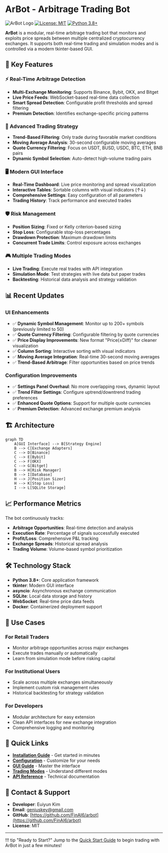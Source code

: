 # ArBot - Arbitrage Trading Bot

![ArBot Logo](https://img.shields.io/badge/ArBot-Arbitrage%20Trading%20Bot-blue?style=for-the-badge)
[![License: MIT](https://img.shields.io/badge/License-MIT-yellow.svg)](https://opensource.org/licenses/MIT)
[![Python 3.8+](https://img.shields.io/badge/python-3.8+-blue.svg)](https://www.python.org/downloads/)

**ArBot** is a modular, real-time arbitrage trading bot that monitors and exploits price spreads between multiple centralized cryptocurrency exchanges. It supports both real-time trading and simulation modes and is controlled via a modern tkinter-based GUI.

## 🚀 Key Features

### ⚡ Real-Time Arbitrage Detection
- **Multi-Exchange Monitoring**: Supports Binance, Bybit, OKX, and Bitget
- **Live Price Feeds**: WebSocket-based real-time data collection
- **Smart Spread Detection**: Configurable profit thresholds and spread filtering
- **Premium Detection**: Identifies exchange-specific pricing patterns

### 🎯 Advanced Trading Strategy
- **Trend-Based Filtering**: Only trade during favorable market conditions
- **Moving Average Analysis**: 30-second configurable moving averages
- **Quote Currency Filtering**: Focus on USDT, BUSD, USDC, BTC, ETH, BNB pairs
- **Dynamic Symbol Selection**: Auto-detect high-volume trading pairs

### 🖥️ Modern GUI Interface
- **Real-Time Dashboard**: Live price monitoring and spread visualization
- **Interactive Tables**: Sortable columns with visual indicators (↑↓)
- **Comprehensive Settings**: Easy configuration of all parameters
- **Trading History**: Track performance and executed trades

### 🛡️ Risk Management
- **Position Sizing**: Fixed or Kelly criterion-based sizing
- **Stop Loss**: Configurable stop-loss percentages
- **Drawdown Protection**: Maximum drawdown limits
- **Concurrent Trade Limits**: Control exposure across exchanges

### 🎮 Multiple Trading Modes
- **Live Trading**: Execute real trades with API integration
- **Simulation Mode**: Test strategies with live data but paper trades
- **Backtesting**: Historical data analysis and strategy validation

## 📊 Recent Updates

### UI Enhancements
- ✅ **Dynamic Symbol Management**: Monitor up to 200+ symbols (previously limited to 50)
- ✅ **Quote Currency Filtering**: Configurable filtering by quote currencies
- ✅ **Price Display Improvements**: New format "Price(±Diff)" for cleaner visualization
- ✅ **Column Sorting**: Interactive sorting with visual indicators
- ✅ **Moving Average Integration**: Real-time 30-second moving averages
- ✅ **Trend-Based Arbitrage**: Filter opportunities based on price trends

### Configuration Improvements
- ✅ **Settings Panel Overhaul**: No more overlapping rows, dynamic layout
- ✅ **Trend Filter Settings**: Configure uptrend/downtrend trading preferences
- ✅ **Enhanced Quote Options**: Support for multiple quote currencies
- ✅ **Premium Detection**: Advanced exchange premium analysis

## 🏗️ Architecture

```mermaid
graph TD
    A[GUI Interface] --> B[Strategy Engine]
    B --> C[Exchange Adapters]
    C --> D[Binance]
    C --> E[Bybit] 
    C --> F[OKX]
    C --> G[Bitget]
    B --> H[Risk Manager]
    B --> I[Database]
    H --> J[Position Sizer]
    H --> K[Stop Loss]
    I --> L[SQLite Storage]
```

## 📈 Performance Metrics

The bot continuously tracks:
- **Arbitrage Opportunities**: Real-time detection and analysis
- **Execution Rate**: Percentage of signals successfully executed
- **Profit/Loss**: Comprehensive P&L tracking
- **Exchange Spreads**: Historical spread analysis
- **Trading Volume**: Volume-based symbol prioritization

## 🛠️ Technology Stack

- **Python 3.8+**: Core application framework
- **tkinter**: Modern GUI interface
- **asyncio**: Asynchronous exchange communication
- **SQLite**: Local data storage and history
- **WebSocket**: Real-time price data feeds
- **Docker**: Containerized deployment support

## 🎯 Use Cases

### For Retail Traders
- Monitor arbitrage opportunities across major exchanges
- Execute trades manually or automatically
- Learn from simulation mode before risking capital

### For Institutional Users
- Scale across multiple exchanges simultaneously
- Implement custom risk management rules
- Historical backtesting for strategy validation

### For Developers
- Modular architecture for easy extension
- Clean API interfaces for new exchange integration
- Comprehensive logging and monitoring

## 🔗 Quick Links

- [**Installation Guide**](installation.md) - Get started in minutes
- [**Configuration**](configuration.md) - Customize for your needs
- [**GUI Guide**](features/gui.md) - Master the interface
- [**Trading Modes**](guide/trading-modes.md) - Understand different modes
- [**API Reference**](technical/api.md) - Technical documentation

## 📧 Contact & Support

- **Developer**: Euiyun Kim
- **Email**: geniuskey@gmail.com
- **GitHub**: [https://github.com/FinAI6/arbot](https://github.com/FinAI6/arbot)
- **License**: MIT

---

!!! tip "Ready to Start?"
    Jump to the [Quick Start Guide](quickstart.md) to begin trading with ArBot in just a few minutes!